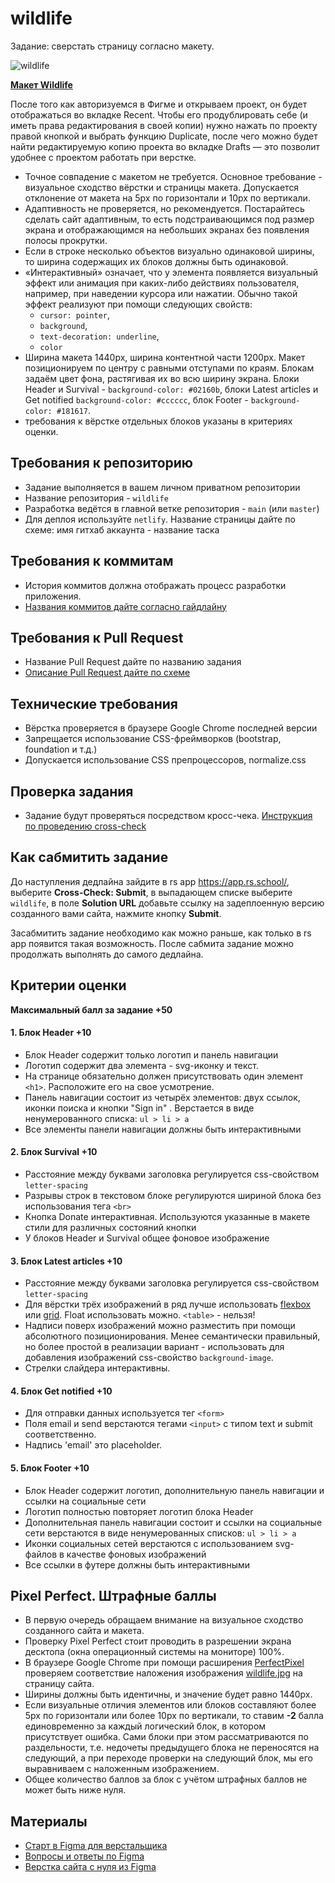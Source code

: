 # wildlife

Задание: сверстать страницу согласно макету. 

![wildlife](images/wildlife.jpg)

**[Макет Wildlife](https://www.figma.com/file/y9ohdcTBGMK3J9UAuDrY9c/Wildlife)**

После того как авторизуемся в Фигме и открываем проект, он будет отображаться во вкладке Recent. Чтобы его продублировать себе (и иметь права редактирования в своей копии) нужно нажать по проекту правой кнопкой и выбрать функцию Duplicate, после чего можно будет найти редактируемую копию проекта во вкладке Drafts — это позволит удобнее с проектом работать при верстке.

- Точное совпадение с макетом не требуется. Основное требование - визуальное сходство вёрстки и страницы макета. Допускается отклонение от макета на 5рх по горизонтали и 10рх по вертикали.
- Адаптивность не проверяется, но рекомендуется. Постарайтесь сделать сайт адаптивным, то есть подстраивающимся под размер экрана и отображающимся на небольших экранах без появления полосы прокрутки.
- Если в строке несколько объектов визуально одинаковой ширины, то ширина содержащих их блоков должны быть одинаковой.
- «Интерактивный» означает, что у элемента появляется визуальный эффект или анимация при каких-либо действиях пользователя, например, при наведении курсора или нажатии. Обычно такой эффект реализуют при помощи следующих свойств:
  - `cursor: pointer`,
  - `background`,
  - `text-decoration: underline`,
  - `color`
- Ширина макета 1440px, ширина контентной части 1200рх. Макет позиционируем по центру с равными отступами по краям. Блокам задаём цвет фона, растягивая их во всю ширину экрана. Блоки Header и Survival - `background-color: #02160b`, блоки Latest articles и Get notified `background-color: #cccccc`, блок Footer - `background-color: #181617`.
- требования к вёрстке отдельных блоков указаны в критериях оценки.

## Требования к репозиторию

- Задание выполняется в вашем личном приватном репозитории
- Название репозитория - `wildlife`
- Разработка ведётся в главной ветке репозитория - `main` (или `master`)
- Для деплоя используйте `netlify`. Название страницы дайте по схеме: имя гитхаб аккаунта - название таска

## Требования к коммитам

- История коммитов должна отображать процесс разработки приложения. 
- [Названия коммитов дайте согласно гайдлайну](https://docs.rs.school/#/git-convention)

## Требования к Pull Request

- Название Pull Request дайте по названию задания
- [Описание Pull Request дайте по схеме](https://docs.rs.school/#/pull-request-review-process?id=Требования-к-pull-request-pr)

## Технические требования

- Вёрстка проверяется в браузере Google Chrome последней версии
- Запрещается использование CSS-фреймворков (bootstrap, foundation и т.д.)
- Допускается использование CSS препроцессоров, normalize.css

## Проверка задания

- Задание будут проверяться посредством кросс-чека. [Инструкция по проведению cross-check](https://docs.rs.school/#/cross-check-flow)

## Как сабмитить задание

До наступления дедлайна зайдите в rs app https://app.rs.school/, выберите **Cross-Check: Submit**, в выпадающем списке выберите `wildlife`, в поле **Solution URL** добавьте ссылку на задеплоенную версию созданного вами сайта, нажмите кнопку **Submit**.

Засабмитить задание необходимо как можно раньше, как только в rs app появится такая возможность. После сабмита задание можно продолжать выполнять до самого дедлайна.

## Критерии оценки 

**Максимальный балл за задание +50**

#### 1. Блок **Header** +10 
- Блок Header содержит только логотип и панель навигации
- Логотип содержит два элемента - svg-иконку и текст.
- На странице обязательно должен присутствовать один элемент `<h1>`. Расположите его на свое усмотрение.
- Панель навигации состоит из четырёх элементов: двух ссылок, иконки поиска и кнопки "Sign in" . Верстается в виде ненумерованного списка: `ul > li > a`
- Все элементы панели навигации должны быть интерактивными

#### 2. Блок **Survival** +10
- Расстояние между буквами заголовка регулируется css-свойством `letter-spacing`
- Разрывы строк в текстовом блоке регулируются шириной блока без использования тега `<br>`
- Кнопка Donate интерактивная. Используются указанные в макете стили для различных состояний кнопки
- У блоков Header и Survival общее фоновое изображение 

#### 3. Блок **Latest articles** +10
- Расстояние между буквами заголовка регулируется css-свойством `letter-spacing`
- Для вёрстки трёх изображений в ряд лучше использовать [flexbox](https://habr.com/ru/post/467049/) или [grid](https://tuhub.ru/posts/css-grid-complete-guide). Float использовать можно. `<table>` - нельзя!
- Надписи поверх изображений можно разместить при помощи абсолютного позиционирования. Менее семантически правильный, но более простой в реализации вариант - использовать для добавления изображений css-свойство `background-image`.
- Стрелки слайдера интерактивны.

#### 4. Блок **Get notified** +10
- Для отправки данных используется тег `<form>`
- Поля email и send верстаются тегами `<input>` с типом text и submit соответственно.
- Надпись 'email' это placeholder.

#### 5. Блок **Footer** +10
- Блок Header содержит логотип, дополнительную панель навигации и ссылки на социальные сети
- Логотип полностью повторяет логотип блока Header
- Дополнительная панель навигации состоит и ссылки на социальные сети верстаются в виде ненумерованных списков: `ul > li > a`
- Иконки социальных сетей верстаются с использованием svg-файлов в качестве фоновых изображений
- Все ссылки в футере должны быть интерактивными

## Pixel Perfect. Штрафные баллы

- В первую очередь обращаем внимание на визуальное сходство созданного сайта и макета. 
- Проверку Pixel Perfect стоит проводить в разрешении экрана десктопа (окна операционный системы на мониторе) 100%.
- В браузере Google Chrome при помощи расширения [PerfectPixel](https://chrome.google.com/webstore/detail/perfectpixel-by-welldonec/dkaagdgjmgdmbnecmcefdhjekcoceebi) проверяем соответствие наложения изображения [wildlife.jpg](images/wildlife.jpg) на страницу сайта. 
- Ширины должны быть идентичны, и значение будет равно 1440px.
- Если визуальные отличия элементов или блоков составляют более 5px по горизонтали или более 10рх по вертикали, то ставим **-2** балла единовременно за каждый логический блок, в котором присутствует ошибка. Сами блоки при этом рассматриваются по раздельности, т.е. недочеты предыдущего блока не переносятся на следующий, а при переходе проверки на следующий блок, мы его выравниваем с наложенным изображением.
- Общее количество баллов за блок с учётом штрафных баллов не может быть ниже нуля.  
  

## Материалы
- [Старт в Figma для верстальщика](https://htmlacademy.ru/blog/useful/figma)
- [Вопросы и ответы по Figma](http://figmaweb.ru/faq-figma-otvety-na-samye-populyarnye-voprosy/)
- [Верстка сайта с нуля из Figma](https://www.youtube.com/playlist?list=PL5_s7xdj2Vsw-bCx5nOZJMFIiHwRgok--)
